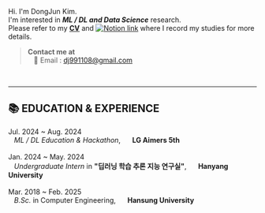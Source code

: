 Hi. I'm DongJun Kim. <br>
I'm interested in _**ML / DL and Data Science**_ research.  <br>
Please refer to my **[CV](https://github.com/user-attachments/files/16437834/CV.pdf)** and <a href="https://rainbow-felidae-703.notion.site/DongJun-Kim-37e060fa07e54ae6a00f945255b0d0b8?pvs=4"><img src="https://img.shields.io/badge/Notion-000000?style=flat-square&logo=Notion&logoColor=white" alt="Notion link"/></a> where I record my studies for more details. <br>

> **Contact me at** <br>
&nbsp;&nbsp; 📧 Email : dj991108@gmail.com <br>
<br>

***
## 📚 EDUCATION & EXPERIENCE <br>

Jul. 2024 ~ Aug. 2024 <br>
&nbsp;&nbsp; _ML / DL Education & Hackathon_,&nbsp;&nbsp;&nbsp;&nbsp;&nbsp; **LG Aimers 5th**
<br><br>
Jan. 2024 ~ May. 2024 <br>
&nbsp;&nbsp; _Undergraduate Intern_ in **"딥러닝 학습 추론 지능 연구실"**,&nbsp;&nbsp;&nbsp;&nbsp;&nbsp; **Hanyang University**
<br><br>
Mar. 2018 ~ Feb. 2025 <br>
&nbsp;&nbsp; _B.Sc._ in Computer Engineering,&nbsp;&nbsp;&nbsp;&nbsp;&nbsp; **Hansung University**

<br>
